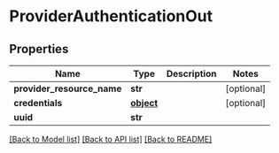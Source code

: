 # ProviderAuthenticationOut

## Properties
Name | Type | Description | Notes
------------ | ------------- | ------------- | -------------
**provider_resource_name** | **str** |  | [optional] 
**credentials** | [**object**](.md) |  | [optional] 
**uuid** | **str** |  | 

[[Back to Model list]](../README.md#documentation-for-models) [[Back to API list]](../README.md#documentation-for-api-endpoints) [[Back to README]](../README.md)



